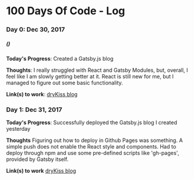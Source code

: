 # 100 Days Of Code - Log

### Day 0: Dec 30, 2017
##### ()

**Today's Progress**: Created a Gatsby.js blog 

**Thoughts**: I really struggled with React and Gatsby Modules, but, overall, I feel like I am slowly getting better at it. React is still new for me, but I managed to figure out some basic functionality.

**Link(s) to work**: [dryKiss blog](http://karansapolia.github.io)


### Day 1: Dec 31, 2017

**Today's Progress**: Successfully deployed the Gatsby.js blog I created yesterday

**Thoughts** Figuring out how to deploy in Github Pages was something. A simple push does not enable the React style and components. Had to deploy through npm and use some pre-defined scripts like 'gh-pages', provided by Gatsby itself.

**Link(s) to work** [dryKiss blog](http://karansapolia.github.io)
